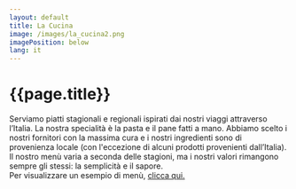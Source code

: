 ```yaml
---
layout: default
title: La Cucina
image: /images/la_cucina2.png
imagePosition: below
lang: it
---
```


{{page.title}}
==============

Serviamo piatti stagionali e regionali ispirati dai nostri viaggi attraverso l’Italia.
La nostra specialità è la pasta e il pane fatti a mano. Abbiamo scelto i nostri fornitori con la massima cura e i nostri ingredienti sono di provenienza locale (con l'eccezione di alcuni prodotti provenienti dall’Italia).
<br> 
Il nostro menù varia a seconda delle stagioni, ma i nostri valori rimangono sempre gli stessi: la semplicità e il sapore.
<br> 
Per visualizzare un esempio di menù, [clicca qui.](/menus/MENU_nuova.pdf)  

